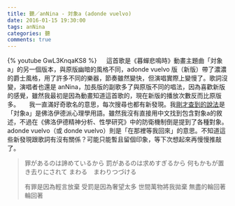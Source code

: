 ```yaml
---
title: 聽／anNina - 対象a (adonde vuelvo)
date: 2016-01-15 19:30:00
tags: anNina
categories: 聽
comments: true
---
```

{% youtube GwL3KnqaKS8 %}
　
這首歌是《暮蟬悲鳴時》動畫主題曲「対象a」的另一個版本，與原版幽暗的風格不同，adonde vuelvo 版（新版）帶了濃濃的爵士風格，用了許多不同的樂器，節奏雖然變快，但演唱實際上變慢了。歌詞沒變，演唱者也還是 anNina，加長版的副歌多了與原版不同的唱法，因為喜歡新版的感覺，雖然我最初是因為動畫知道這首歌的，現在新版的播放次數反而比原版多。<!--more-->
　
我一直滿好奇歌名的意思，每次搜尋也都有新發現。我[剛才查到的說法](http://blog.livedoor.jp/nakamh/archives/38292464.html)是「対象a」是佛洛伊德派心理學用語。雖然我沒有直接用中文找到包含對象a的敘述，不過在《佛洛伊德精神分析、性學研究》中的防衛機制倒是提到了各種對象。adonde vuelvo（或 donde vuelvo）則是「在那裡等我回來」的意思。不知道這些新發現跟歌詞有沒有關係？可能只能暫且留個印象，等下次想起來再慢慢推敲了。

> 罪があるのは諦めているから
> 罰があるのは求めすぎるから
> 何もかもが置き去りにされて
> まわる　まわりつづける
> 
> 有罪是因為輕言放棄
> 受罰是因為奢望太多
> 世間萬物將我拋棄
> 無盡的輪回著 輪回著